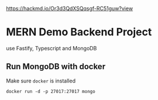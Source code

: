 https://hackmd.io/Or3d3QdXSQqsgf-RC51guw?view

# MERN Demo Backend Project

use Fastify, Typescript and MongoDB

## Run MongoDB with docker

Make sure ```docker``` is installed

```
docker run -d -p 27017:27017 mongo
```

